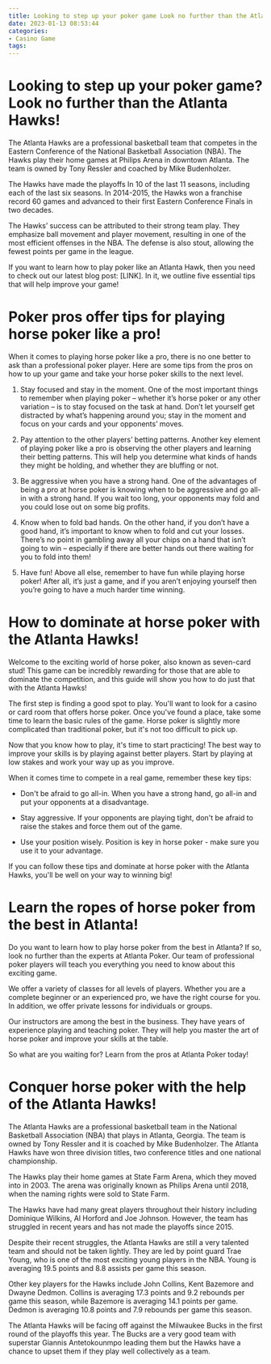 ```yaml
---
title: Looking to step up your poker game Look no further than the Atlanta Hawks!
date: 2023-01-13 08:53:44
categories:
- Casino Game
tags:
---
```



#  Looking to step up your poker game? Look no further than the Atlanta Hawks!

The Atlanta Hawks are a professional basketball team that competes in the Eastern Conference of the National Basketball Association (NBA). The Hawks play their home games at Philips Arena in downtown Atlanta. The team is owned by Tony Ressler and coached by Mike Budenholzer.

The Hawks have made the playoffs In 10 of the last 11 seasons, including each of the last six seasons. In 2014-2015, the Hawks won a franchise record 60 games and advanced to their first Eastern Conference Finals in two decades.

The Hawks’ success can be attributed to their strong team play. They emphasize ball movement and player movement, resulting in one of the most efficient offenses in the NBA. The defense is also stout, allowing the fewest points per game in the league.

If you want to learn how to play poker like an Atlanta Hawk, then you need to check out our latest blog post: [LINK]. In it, we outline five essential tips that will help improve your game!

#  Poker pros offer tips for playing horse poker like a pro!

When it comes to playing horse poker like a pro, there is no one better to ask than a professional poker player. Here are some tips from the pros on how to up your game and take your horse poker skills to the next level.

1. Stay focused and stay in the moment. One of the most important things to remember when playing poker – whether it’s horse poker or any other variation – is to stay focused on the task at hand. Don’t let yourself get distracted by what’s happening around you; stay in the moment and focus on your cards and your opponents’ moves.

2. Pay attention to the other players’ betting patterns. Another key element of playing poker like a pro is observing the other players and learning their betting patterns. This will help you determine what kinds of hands they might be holding, and whether they are bluffing or not.

3. Be aggressive when you have a strong hand. One of the advantages of being a pro at horse poker is knowing when to be aggressive and go all-in with a strong hand. If you wait too long, your opponents may fold and you could lose out on some big profits.

4. Know when to fold bad hands. On the other hand, if you don’t have a good hand, it’s important to know when to fold and cut your losses. There’s no point in gambling away all your chips on a hand that isn’t going to win – especially if there are better hands out there waiting for you to fold into them!

5. Have fun! Above all else, remember to have fun while playing horse poker! After all, it’s just a game, and if you aren’t enjoying yourself then you’re going to have a much harder time winning.

#  How to dominate at horse poker with the Atlanta Hawks!

Welcome to the exciting world of horse poker, also known as seven-card stud! This game can be incredibly rewarding for those that are able to dominate the competition, and this guide will show you how to do just that with the Atlanta Hawks!

The first step is finding a good spot to play. You'll want to look for a casino or card room that offers horse poker. Once you've found a place, take some time to learn the basic rules of the game. Horse poker is slightly more complicated than traditional poker, but it's not too difficult to pick up.

Now that you know how to play, it's time to start practicing! The best way to improve your skills is by playing against better players. Start by playing at low stakes and work your way up as you improve.

When it comes time to compete in a real game, remember these key tips:

- Don't be afraid to go all-in. When you have a strong hand, go all-in and put your opponents at a disadvantage.

- Stay aggressive. If your opponents are playing tight, don't be afraid to raise the stakes and force them out of the game.

- Use your position wisely. Position is key in horse poker - make sure you use it to your advantage.

If you can follow these tips and dominate at horse poker with the Atlanta Hawks, you'll be well on your way to winning big!

#  Learn the ropes of horse poker from the best in Atlanta!

Do you want to learn how to play horse poker from the best in Atlanta? If so, look no further than the experts at Atlanta Poker. Our team of professional poker players will teach you everything you need to know about this exciting game.

We offer a variety of classes for all levels of players. Whether you are a complete beginner or an experienced pro, we have the right course for you. In addition, we offer private lessons for individuals or groups.

Our instructors are among the best in the business. They have years of experience playing and teaching poker. They will help you master the art of horse poker and improve your skills at the table.

So what are you waiting for? Learn from the pros at Atlanta Poker today!

#  Conquer horse poker with the help of the Atlanta Hawks!

The Atlanta Hawks are a professional basketball team in the National Basketball Association (NBA) that plays in Atlanta, Georgia. The team is owned by Tony Ressler and it is coached by Mike Budenholzer. The Atlanta Hawks have won three division titles, two conference titles and one national championship.

The Hawks play their home games at State Farm Arena, which they moved into in 2003. The arena was originally known as Philips Arena until 2018, when the naming rights were sold to State Farm.

The Hawks have had many great players throughout their history including Dominique Wilkins, Al Horford and Joe Johnson. However, the team has struggled in recent years and has not made the playoffs since 2015.

Despite their recent struggles, the Atlanta Hawks are still a very talented team and should not be taken lightly. They are led by point guard Trae Young, who is one of the most exciting young players in the NBA. Young is averaging 19.5 points and 8.8 assists per game this season.

Other key players for the Hawks include John Collins, Kent Bazemore and Dwayne Dedmon. Collins is averaging 17.3 points and 9.2 rebounds per game this season, while Bazemore is averaging 14.1 points per game. Dedmon is averaging 10.8 points and 7.9 rebounds per game this season.

The Atlanta Hawks will be facing off against the Milwaukee Bucks in the first round of the playoffs this year. The Bucks are a very good team with superstar Giannis Antetokounmpo leading them but the Hawks have a chance to upset them if they play well collectively as a team.